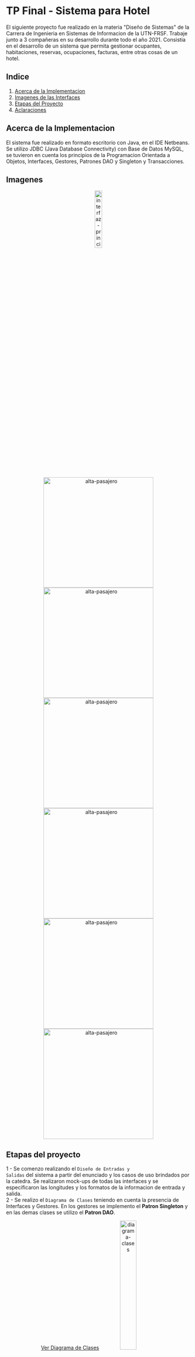 # TP Final - Sistema para Hotel
El siguiente proyecto fue realizado en la materia "Diseño de Sistemas" de la Carrera de Ingenieria en Sistemas de Informacion de la UTN-FRSF. Trabaje junto a 3 compañeras en su desarrollo durante todo el año 2021.
Consistia en el desarrollo de un sistema que permita gestionar ocupantes, habitaciones, reservas, ocupaciones, facturas, entre otras cosas de un hotel.

## Indice
1. <a href="#acerca-de-la-implementacion">Acerca de la Implementacion</a>
2. <a href="#imagenes">Imagenes de las Interfaces</a>
3. <a href="#etapas-del-proyecto">Etapas del Proyecto</a>
4. <a href="#aclaraciones">Aclaraciones</a>


## Acerca de la Implementacion
El sistema fue realizado en formato escritorio con Java, en el IDE Netbeans. Se utilizo JDBC (Java Database Connectivity) con Base de Datos MySQL, se tuvieron en cuenta los principios de la Programacion Orientada a Objetos, Interfaces, Gestores, Patrones DAO y Singleton y Transacciones.

## Imagenes
<div align="center">
<img src="https://user-images.githubusercontent.com/75265449/147797056-fadabcab-fbe7-492f-9771-c27edbef5a7b.png" alt="interfaz-principal" width="20%">
</div>

<div align="center">
<img src="https://user-images.githubusercontent.com/75265449/147797111-3bb90f1b-7ea8-413b-a088-2b71bfdc17e5.png" height="300px" alt="alta-pasajero">

<img src="https://user-images.githubusercontent.com/75265449/147797123-edc50b30-295a-41df-9ce9-b47f566c848e.png" height="300px" alt="alta-pasajero">
</div>

<div align="center">
<img src="https://user-images.githubusercontent.com/75265449/147797136-c5c4a6e8-6937-40d9-a0a4-7af8d84dc8d2.png" height="300px" alt="alta-pasajero">

<img src="https://user-images.githubusercontent.com/75265449/147797151-17d14ede-8bc8-4dcc-a8cd-f60a623c1fe6.png" height="300px"  alt="alta-pasajero">
</div>

<div align="center">
<img src="https://user-images.githubusercontent.com/75265449/147797169-465dc2ac-421f-40a4-a9bc-07babd2ac09b.png"  height="300px" alt="alta-pasajero">

<img src="https://user-images.githubusercontent.com/75265449/147797200-52a2c572-231d-4419-94ca-41e775f14d46.png"  height="300px"  alt="alta-pasajero">
</div>

## Etapas del proyecto
1 - Se comenzo realizando el <code>Diseño de Entradas y Salidas</code> del sistema a partir del enunciado y los casos de uso brindados por la catedra. Se realizaron mock-ups de todas las interfaces y se especificaron las longitudes y los formatos de la informacion de entrada y salida.
<br>
2 - Se realizo el <code>Diagrama de Clases</code> teniendo en cuenta la presencia de Interfaces y Gestores. En los gestores se implemento el <b>Patron Singleton</b> y en las demas clases se utilizo el <b>Patron DAO</b>. 
<div align="center">
  <a href="https://user-images.githubusercontent.com/75265449/147794738-900f8a4c-1c07-48c6-8fea-08dc04f0b029.png" target="_blank">Ver Diagrama de Clases</a>
  <img src="https://user-images.githubusercontent.com/75265449/147794738-900f8a4c-1c07-48c6-8fea-08dc04f0b029.png" alt="diagrama-clases" width="30%">
</div>
<br>

3 - Se realizo el <code>Diagrama Entidad-Relacion</code> y el <code>Diagrama de Tablas</code>.
<div align="center">
<img src="https://user-images.githubusercontent.com/75265449/147796668-d71af687-385d-4474-9812-a81baff42fe3.png"  alt="diagrama-der" width="30%">
</div>

4 - Se realizo el <code>Diagrama de Transicion de Estados</code> de una Habitacion.
<br>
<div align="center">
  <img src="https://user-images.githubusercontent.com/75265449/147796081-3d8b3da6-2f52-4829-8017-7c0fc3913445.png" alt="diagrama-estados" width="50%">
</div>
<br>
5 - Se realizaron los <code>Diagramas de Secuencia</code> de los casos de uso:
<li>Gestionar Pasajero</li>
<li>Dar Alta de Pasajero</li>
<li>Reservar Habitacion</li>
<li>Mostrar Estado Habitacion</li>
<li>Ocupar Habitacion</li>
<li>Facturar</li>
<li>Ingresar Pago</li>
<div align="center">
<img src="https://user-images.githubusercontent.com/75265449/147796313-134f50ba-a851-469c-87e0-cd71165a047b.png" alt="diagrama-secuencia" width="50%">
</div>

<br>
6 - Se implementaron los siguientes casos de uso:

<li> <b>Dar Alta de Pasajero:</b> Se agrega un pasajero.</li>
<li> <b>Modificar Pasajero:</b> Se modifican los datos de un pasajero.</li>
<li> <b>Gestionar Pasajero:</b> Se buscan los pasajeros por "nombre", "apellido", "tipo de documento", "numero de documento" y se listan los resultados.</li>
<li> <b>Mostrar Estado Habitacion:</b> Tabla donde se muestra el estado de cada habitacion dentro de un rango de fechas.</li>
<li> <b>Ocupar Habitacion:</b> Se registra una estadia en una habitacion.</li>
<li> <b>Facturar:</b> Se facturan los servicios consumidos por los pasajeros de la ultima estadia de la habitacion.</li>

## Aclaraciones
Al correr el codigo debe asegurarse de tener la url de conexion a la base de forma correcta.
El codigo esta en el paquete Conexion.

Puede que necesite cambiar el numero de puerto de 3307 a 3306.
